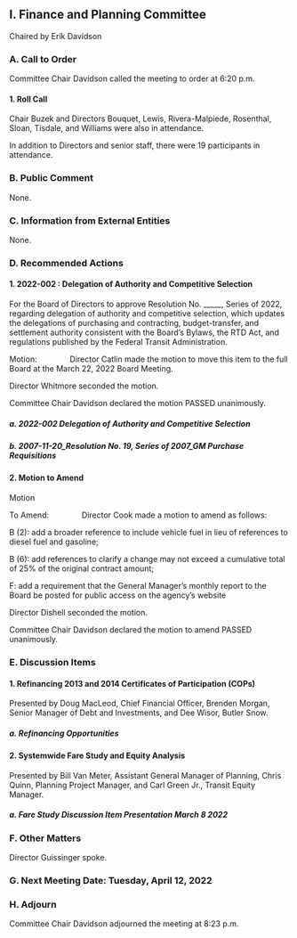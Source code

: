 ## I. Finance and Planning Committee

Chaired by Erik Davidson

### A. Call to Order

Committee Chair Davidson called the meeting to order at 6:20 p.m.

#### 1. Roll Call

Chair Buzek and Directors Bouquet, Lewis, Rivera-Malpiede, Rosenthal, Sloan, Tisdale, and Williams were also in attendance.

In addition to Directors and senior staff, there were 19 participants in attendance.

### B. Public Comment

None.

### C. Information from External Entities

None.

### D. Recommended Actions

#### 1. 2022-002 : Delegation of Authority and Competitive Selection

For the Board of Directors to approve Resolution No. _____, Series of 2022, regarding delegation of authority and competitive selection, which updates the delegations of purchasing and contracting, budget-transfer, and settlement authority consistent with the Board’s Bylaws, the RTD Act, and regulations published by the Federal Transit Administration.

Motion:               Director Catlin made the motion to move this item to the full Board at the March 22, 2022 Board Meeting.

Director Whitmore seconded the motion.

Committee Chair Davidson declared the motion PASSED unanimously.

##### a. 2022-002 Delegation of Authority and Competitive Selection

##### b. 2007-11-20_Resolution No. 19, Series of 2007_GM Purchase Requisitions

#### 2. Motion to Amend

Motion

To Amend:               Director Cook made a motion to amend as follows:

B (2): add a broader reference to include vehicle fuel in lieu of references to diesel fuel and gasoline;

B (6): add references to clarify a change may not exceed a cumulative total of 25% of the original contract amount;

F: add a requirement that the General Manager’s monthly report to the Board be posted for public access on the agency’s website

Director Dishell seconded the motion.

Committee Chair Davidson declared the motion to amend PASSED unanimously.

### E. Discussion Items

#### 1. Refinancing 2013 and 2014 Certificates of Participation (COPs)

Presented by Doug MacLeod, Chief Financial Officer, Brenden Morgan, Senior Manager of Debt and Investments, and Dee Wisor, Butler Snow.

##### a. Refinancing Opportunities

#### 2. Systemwide Fare Study and Equity Analysis

Presented by Bill Van Meter, Assistant General Manager of Planning, Chris Quinn, Planning Project Manager, and Carl Green Jr., Transit Equity Manager.

##### a. Fare Study Discussion Item Presentation March 8 2022

### F. Other Matters

Director Guissinger spoke.

### G. Next Meeting Date: Tuesday, April 12, 2022

### H. Adjourn

Committee Chair Davidson adjourned the meeting at 8:23 p.m.
